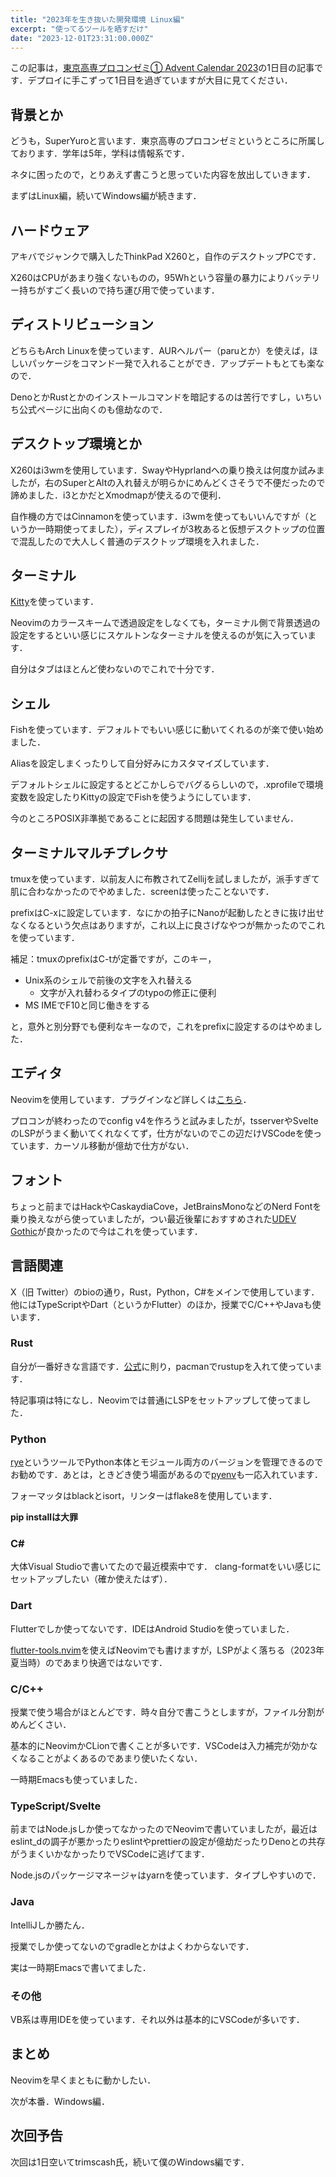 ```yaml
---
title: "2023年を生き抜いた開発環境 Linux編"
excerpt: "使ってるツールを晒すだけ"
date: "2023-12-01T23:31:00.000Z"
---
```


この記事は，[東京高専プロコンゼミ① Advent Calendar 2023](https://adventar.org/calendars/8825)の1日目の記事です．デプロイに手こずって1日目を過ぎていますが大目に見てください．

## 背景とか

どうも，SuperYuroと言います．東京高専のプロコンゼミというところに所属しております．学年は5年，学科は情報系です．

ネタに困ったので，とりあえず書こうと思っていた内容を放出していきます．

まずはLinux編，続いてWindows編が続きます．

## ハードウェア

アキバでジャンクで購入したThinkPad X260と，自作のデスクトップPCです．

X260はCPUがあまり強くないものの，95Whという容量の暴力によりバッテリー持ちがすごく長いので持ち運び用で使っています．

## ディストリビューション

どちらもArch Linuxを使っています．AURヘルパー（paruとか）を使えば，ほしいパッケージをコマンド一発で入れることができ．アップデートもとても楽なので．

DenoとかRustとかのインストールコマンドを暗記するのは苦行ですし，いちいち公式ページに出向くのも億劫なので．

## デスクトップ環境とか

X260はi3wmを使用しています．SwayやHyprlandへの乗り換えは何度か試みましたが，右のSuperとAltの入れ替えが明らかにめんどくさそうで不便だったので諦めました．i3とかだとXmodmapが使えるので便利．

自作機の方ではCinnamonを使っています．i3wmを使ってもいいんですが（というか一時期使ってました），ディスプレイが3枚あると仮想デスクトップの位置で混乱したので大人しく普通のデスクトップ環境を入れました．

## ターミナル

[Kitty](https://sw.kovidgoyal.net/kitty/)を使っています．

Neovimのカラースキームで透過設定をしなくても，ターミナル側で背景透過の設定をするといい感じにスケルトンなターミナルを使えるのが気に入っています．

自分はタブはほとんど使わないのでこれで十分です．

## シェル

Fishを使っています．デフォルトでもいい感じに動いてくれるのが楽で使い始めました．

Aliasを設定しまくったりして自分好みにカスタマイズしています．

デフォルトシェルに設定するとどこかしらでバグるらしいので，.xprofileで環境変数を設定したりKittyの設定でFishを使うようにしています．

今のところPOSIX非準拠であることに起因する問題は発生していません．

## ターミナルマルチプレクサ

tmuxを使っています．以前友人に布教されてZellijを試しましたが，派手すぎて肌に合わなかったのでやめました．screenは使ったことないです．

prefixはC-xに設定しています．なにかの拍子にNanoが起動したときに抜け出せなくなるという欠点はありますが，これ以上に良さげなやつが無かったのでこれを使っています．

補足：tmuxのprefixはC-tが定番ですが，このキー，

- Unix系のシェルで前後の文字を入れ替える
  - 文字が入れ替わるタイプのtypoの修正に便利
- MS IMEでF10と同じ働きをする

と，意外と別分野でも便利なキーなので，これをprefixに設定するのはやめました．

## エディタ

Neovimを使用しています．プラグインなど詳しくは[こちら](https://github.com/SuperYuro/nvim)．

プロコンが終わったのでconfig v4を作ろうと試みましたが，tsserverやSvelteのLSPがうまく動いてくれなくてず，仕方がないのでこの辺だけVSCodeを使っています．カーソル移動が億劫で仕方がない．

## フォント

ちょっと前まではHackやCaskaydiaCove，JetBrainsMonoなどのNerd Fontを乗り換えながら使っていましたが，つい最近後輩におすすめされた[UDEV Gothic](https://github.com/yuru7/udev-gothic)が良かったので今はこれを使っています．

## 言語関連

X（旧 Twitter）のbioの通り，Rust，Python，C#をメインで使用しています．
他にはTypeScriptやDart（というかFlutter）のほか，授業でC/C++やJavaも使います．

### Rust

自分が一番好きな言語です．[公式](https://wiki.archlinux.jp/index.php/Rust)に則り，pacmanでrustupを入れて使っています．

特記事項は特になし．Neovimでは普通にLSPをセットアップして使ってました．

### Python

[rye](https://github.com/mitsuhiko/rye)というツールでPython本体とモジュール両方のバージョンを管理できるのでお勧めです．あとは，ときどき使う場面があるので[pyenv](https://github.com/pyenv/pyenv)も一応入れています．

フォーマッタはblackとisort，リンターはflake8を使用しています．

**pip installは大罪**

### C#

大体Visual Studioで書いてたので最近模索中です．
clang-formatをいい感じにセットアップしたい（確か使えたはず）．

### Dart

Flutterでしか使ってないです．IDEはAndroid Studioを使っていました．

[flutter-tools.nvim](https://github.com/akinsho/flutter-tools.nvim)を使えばNeovimでも書けますが，LSPがよく落ちる（2023年夏当時）のであまり快適ではないです．

### C/C++

授業で使う場合がほとんどです．時々自分で書こうとしますが，ファイル分割がめんどくさい．

基本的にNeovimかCLionで書くことが多いです．VSCodeは入力補完が効かなくなることがよくあるのであまり使いたくない．

一時期Emacsも使っていました．

### TypeScript/Svelte

前まではNode.jsしか使ってなかったのでNeovimで書いていましたが，最近はeslint_dの調子が悪かったりeslintやprettierの設定が億劫だったりDenoとの共存がうまくいかなかったりでVSCodeに逃げてます．

Node.jsのパッケージマネージャはyarnを使っています．タイプしやすいので．

### Java

IntelliJしか勝たん．

授業でしか使ってないのでgradleとかはよくわからないです．

実は一時期Emacsで書いてました．

### その他

VB系は専用IDEを使っています．それ以外は基本的にVSCodeが多いです．

## まとめ

Neovimを早くまともに動かしたい．

次が本番．Windows編．

## 次回予告

次回は1日空いてtrimscash氏，続いて僕のWindows編です．
